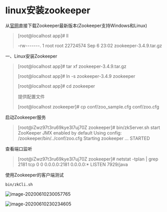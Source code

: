 # linux安装zookeeper

从[官网](http://www.apache.org/dyn/closer.cgi/zookeeper/)直接下载Zookeeper最新版本(Zookeeper支持Windows和Linux)

> [root@localhost app]# ll
>
> -rw-------. 1 root root 22724574 Sep 6 23:02 zookeeper-3.4.9.tar.gz

一、Linux安装Zookeeper

> [root@localhost app]# tar xf zookeeper-3.4.9.tar.gz
>
> [root@localhost app]# ln -s zookeeper-3.4.9 zookeeper
>
> [root@localhost app]# cd zookeeper
>
> 提供配置文件
>
> [root@localhost zookeeper]# cp conf/zoo_sample.cfg conf/zoo.cfg

启动Zookeeper服务

>[root@iZwz97t3ru69kye3l7uj70Z zookeeper]# bin/zkServer.sh start
>ZooKeeper JMX enabled by default
>Using config: /zookeeper/bin/../conf/zoo.cfg
>Starting zookeeper ... STARTED

查看端口监听

>[root@iZwz97t3ru69kye3l7uj70Z zookeeper]# netstat -tplan | grep 2181
>tcp        0      0 0.0.0.0:2181            0.0.0.0:*               LISTEN      7929/java  

使用Zookeeper的客户端测试

```
bin/zkCli.sh
```



![image-20200610230057765](https://zszblog.oss-cn-beijing.aliyuncs.com/zszblog/blogimage-master/img/image-20200610230057765.png)

![image-20200610230234605](https://zszblog.oss-cn-beijing.aliyuncs.com/zszblog/blogimage-master/img/image-20200610230234605.png)

